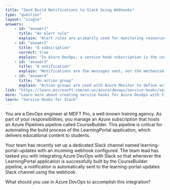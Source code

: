 ```yaml
---
title: "Send Build Notifications to Slack Using Webhooks"
type: "question"
layout: "single"
answers:
    - id: "answer1"
      title: "An alert rule"
      explain: "Alert rules are primarily used for monitoring resources in Azure, not for sending build notifications from Azure DevOps to Slack."
    - id: "answer2"
      title: "A subscription"
      correct: true
      explain: "In Azure DevOps, a service hook subscription is the correct mechanism to integrate with external services like Slack. Subscriptions listen for specific events (like successful builds) and trigger actions using webhooks to send notifications to configured endpoints."
    - id: "answer3"
      title: "A notification"
      explain: "Notifications are the messages sent, not the mechanism that enables their delivery to Slack via webhooks."
    - id: "answer4"
      title: "An action group"
      explain: "Action groups are used with Azure Monitor to define actions taken when alert conditions are met, not for Azure DevOps build notifications to Slack."
link: "https://learn.microsoft.com/en-us/azure/devops/service-hooks/services/slack"
more: "Learn more about creating service hooks for Azure DevOps with Slack"
learn: "Service Hooks for Slack"
---
```


You are a DevOps engineer at MDFT Pro, a well-known training agency. As part of your responsibilities, you manage an Azure subscription that hosts an Azure Pipelines pipeline called CourseBuilder. This pipeline is critical for automating the build process of the LearningPortal application, which delivers educational content to students.

Your team has recently set up a dedicated Slack channel named learning-portal-updates with an incoming webhook configured. The team lead has tasked you with integrating Azure DevOps with Slack so that whenever the LearningPortal application is successfully built by the CourseBuilder pipeline, a notification is automatically sent to the learning-portal-updates Slack channel using the webhook.

What should you use in Azure DevOps to accomplish this integration?
